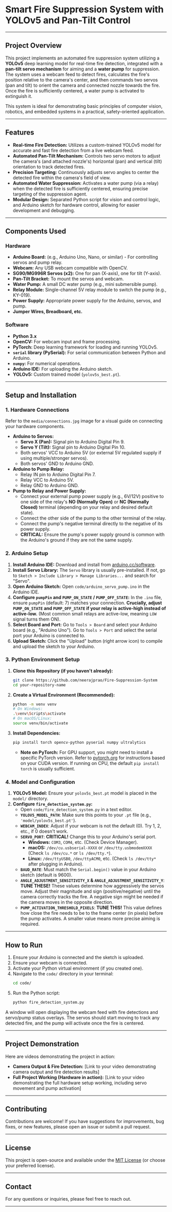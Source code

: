 # Smart Fire Suppression System with YOLOv5 and Pan-Tilt Control

---

## Project Overview

This project implements an automated fire suppression system utilizing a **YOLOv5** deep learning model for real-time fire detection, integrated with a **pan-tilt servo mechanism** for aiming and a **water pump** for suppression. The system uses a webcam feed to detect fires, calculates the fire's position relative to the camera's center, and then commands two servos (pan and tilt) to orient the camera and connected nozzle towards the fire. Once the fire is sufficiently centered, a water pump is activated to extinguish it.

This system is ideal for demonstrating basic principles of computer vision, robotics, and embedded systems in a practical, safety-oriented application.

---

## Features

* **Real-time Fire Detection:** Utilizes a custom-trained YOLOv5 model for accurate and fast fire detection from a live webcam feed.
* **Automated Pan-Tilt Mechanism:** Controls two servo motors to adjust the camera's (and attached nozzle's) horizontal (pan) and vertical (tilt) orientation to track detected fires.
* **Precision Targeting:** Continuously adjusts servo angles to center the detected fire within the camera's field of view.
* **Automated Water Suppression:** Activates a water pump (via a relay) when the detected fire is sufficiently centered, ensuring precise targeting of the suppression agent.
* **Modular Design:** Separated Python script for vision and control logic, and Arduino sketch for hardware control, allowing for easier development and debugging.

---

## Components Used

### Hardware
* **Arduino Board:** (e.g., Arduino Uno, Nano, or similar) - For controlling servos and pump relay.
* **Webcam:** Any USB webcam compatible with OpenCV.
* **SG90/MG996R Servos (x2):** One for pan (X-axis), one for tilt (Y-axis).
* **Pan-Tilt Bracket:** To mount the servos and webcam.
* **Water Pump:** A small DC water pump (e.g., mini submersible pump).
* **Relay Module:** Single-channel 5V relay module to switch the pump (e.g., KY-019).
* **Power Supply:** Appropriate power supply for the Arduino, servos, and pump.
* **Jumper Wires, Breadboard, etc.**

### Software
* **Python 3.x**
* **OpenCV:** For webcam input and frame processing.
* **PyTorch:** Deep learning framework for loading and running YOLOv5.
* **`serial` library (PySerial):** For serial communication between Python and Arduino.
* **`numpy`:** For numerical operations.
* **Arduino IDE:** For uploading the Arduino sketch.
* **YOLOv5:** Custom trained model (`yolov5s_best.pt`).

---

## Setup and Installation

### 1. Hardware Connections

Refer to the `media/connections.jpg` image for a visual guide on connecting your hardware components.

* **Arduino to Servos:**
    * **Servo X (Pan):** Signal pin to Arduino Digital Pin 9.
    * **Servo Y (Tilt):** Signal pin to Arduino Digital Pin 10.
    * Both servos' VCC to Arduino 5V (or external 5V regulated supply if using multiple/stronger servos).
    * Both servos' GND to Arduino GND.
* **Arduino to Pump Relay:**
    * Relay IN pin to Arduino Digital Pin 7.
    * Relay VCC to Arduino 5V.
    * Relay GND to Arduino GND.
* **Pump to Relay and Power Supply:**
    * Connect your external pump power supply (e.g., 6V/12V) positive to one side of the relay's **NO (Normally Open)** or **NC (Normally Closed)** terminal (depending on your relay and desired default state).
    * Connect the other side of the pump to the other terminal of the relay.
    * Connect the pump's negative terminal directly to the negative of its power supply.
    * **CRITICAL:** Ensure the pump's power supply ground is common with the Arduino's ground if they are not the same supply.

### 2. Arduino Setup

1.  **Install Arduino IDE:** Download and install from [arduino.cc/software](https://www.arduino.cc/software).
2.  **Install Servo Library:** The `Servo` library is usually pre-installed. If not, go to `Sketch > Include Library > Manage Libraries...` and search for "Servo".
3.  **Open Arduino Sketch:** Open `code/arduino_servo_pump.ino` in the Arduino IDE.
4.  **Configure `pumpPin` and `PUMP_ON_STATE` / `PUMP_OFF_STATE`:** In the `.ino` file, ensure `pumpPin` (default: 7) matches your connection. **Crucially, adjust `PUMP_ON_STATE` and `PUMP_OFF_STATE` if your relay is active-high instead of active-low.** (Most common small relays are active-low, meaning `LOW` signal turns them ON).
5.  **Select Board and Port:** Go to `Tools > Board` and select your Arduino board (e.g., "Arduino Uno"). Go to `Tools > Port` and select the serial port your Arduino is connected to.
6.  **Upload Sketch:** Click the "Upload" button (right arrow icon) to compile and upload the sketch to your Arduino.

### 3. Python Environment Setup

1.  **Clone this Repository (if you haven't already):**
    ```bash
    git clone https://github.com/neerajprao/Fire-Suppression-System
    cd your-repository-name
    ```
2.  **Create a Virtual Environment (Recommended):**
    ```bash
    python -m venv venv
    # On Windows:
    .\venv\Scripts\activate
    # On macOS/Linux:
    source venv/bin/activate
    ```
3.  **Install Dependencies:**
    ```bash
    pip install torch opencv-python pyserial numpy ultralytics
    ```
    * **Note on PyTorch:** For GPU support, you might need to install a specific PyTorch version. Refer to [pytorch.org](https://pytorch.org/get-started/locally/) for instructions based on your CUDA version. If running on CPU, the default `pip install torch` is usually sufficient.

### 4. Model and Configuration

1.  **YOLOv5 Model:** Ensure your `yolov5s_best.pt` model is placed in the `model/` directory.
2.  **Configure `fire_detection_system.py`:**
    * Open `code/fire_detection_system.py` in a text editor.
    * **`YOLOV5_MODEL_PATH`**: Make sure this points to your `.pt` file (e.g., `'model/yolov5s_best.pt'`).
    * **`WEBCAM_INDEX`**: Adjust if your webcam is not the default (0). Try 1, 2, etc., if 0 doesn't work.
    * **`SERVO_PORT`**: **CRITICAL!** Change this to your Arduino's serial port.
        * **Windows:** `COM3`, `COM4`, etc. (Check Device Manager).
        * **macOS:** `/dev/cu.usbserial-XXXX` or `/dev/tty.usbmodemXXXX` (Check `ls /dev/cu.*` or `ls /dev/tty.*`).
        * **Linux:** `/dev/ttyUSB0`, `/dev/ttyACM0`, etc. (Check `ls /dev/tty*` after plugging in Arduino).
    * **`BAUD_RATE`**: Must match the `Serial.begin()` value in your Arduino sketch (default is 9600).
    * **`ANGLE_ADJUSTMENT_SENSITIVITY_X` & `ANGLE_ADJUSTMENT_SENSITIVITY_Y`**: **TUNE THESE!** These values determine how aggressively the servos move. Adjust their magnitude and sign (positive/negative) until the camera correctly tracks the fire. A negative sign might be needed if the camera moves in the opposite direction.
    * **`PUMP_ACTIVATION_THRESHOLD_PIXELS`**: **TUNE THIS!** This value defines how close the fire needs to be to the frame center (in pixels) before the pump activates. A smaller value means more precise aiming is required.

---

## How to Run

1.  Ensure your Arduino is connected and the sketch is uploaded.
2.  Ensure your webcam is connected.
3.  Activate your Python virtual environment (if you created one).
4.  Navigate to the `code/` directory in your terminal:
    ```bash
    cd code/
    ```
5.  Run the Python script:
    ```bash
    python fire_detection_system.py
    ```

A window will open displaying the webcam feed with fire detections and servo/pump status overlays. The servos should start moving to track any detected fire, and the pump will activate once the fire is centered.

---

## Project Demonstration

Here are videos demonstrating the project in action:

* **Camera Output & Fire Detection:** [Link to your video demonstrating camera output and fire detection results]
* **Full Project Working (Hardware in action):** [Link to your video demonstrating the full hardware setup working, including servo movement and pump activation]

---

## Contributing

Contributions are welcome! If you have suggestions for improvements, bug fixes, or new features, please open an issue or submit a pull request.

---

## License

This project is open-source and available under the [MIT License](LICENSE) (or choose your preferred license).

---

## Contact

For any questions or inquiries, please feel free to reach out.

---
